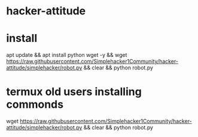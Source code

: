 # hacker-attitude
# install 
 apt update &&
 apt install python wget -y &&
 wget https://raw.githubusercontent.com/Simplehacker1Community/hacker-attitude/simplehacker/robot.py &&
 clear &&
 python robot.py

# termux old users installing commonds
 wget https://raw.githubusercontent.com/Simplehacker1Community/hacker-attitude/simplehacker/robot.py &&
 clear &&
 python robot.py

